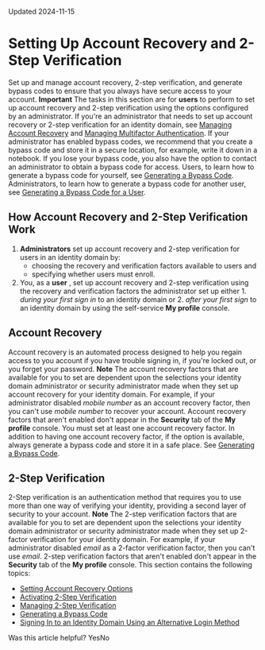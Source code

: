 Updated 2024-11-15
# Setting Up Account Recovery and 2-Step Verification
Set up and manage account recovery, 2-step verification, and generate bypass codes to ensure that you always have secure access to your account.
**Important**
The tasks in this section are for **users** to perform to set up account recovery and 2-step verification using the options configured by an administrator. If you're an administrator that needs to set up account recovery or 2-step verification for an identity domain, see [Managing Account Recovery](https://docs.oracle.com/en-us/iaas/Content/Identity/accountrecovery/understand-account-recovery.htm#understand-account-recovery "Account recovery is an automated process that allows users regain access to an identity domain in IAM if they have trouble signing in, if they're locked out, or they forget their passwords.") and [Managing Multifactor Authentication](https://docs.oracle.com/en-us/iaas/Content/Identity/mfa/understand-multi-factor-authentication.htm#understand-multi-factor-authentication "Multifactor Authentication \(MFA\) is a method of authentication that requires the use of more than one factor to verify a user's identity to access an identity domain in IAM.").
If your administrator has enabled bypass codes, we recommend that you create a bypass code and store it in a secure location, for example, write it down in a notebook. If you lose your bypass code, you also have the option to contact an administrator to obtain a bypass code for access.
Users, to learn how to generate a bypass code for yourself, see [Generating a Bypass Code](https://docs.oracle.com/en-us/iaas/Content/Identity/usersettings/generate-bypass-code.htm#generate-bypass-code "A bypass code is useful as a second verification factor or for account recovery. You can generate bypass codes after you enroll in 2-Step Verification. And then use that bypass code to access your account when, for example, you don't have your mobile device for verification.").
Administrators, to learn how to generate a bypass code for another user, see [Generating a Bypass Code for a User](https://docs.oracle.com/en-us/iaas/Content/Identity/users/generate-bypass-codes-user-accounts.htm#top "Generate a bypass code for a user in an OCI IAM identity domain. The code can be used as a one-time 2-Step Verification method to sign in.").
## How Account Recovery and 2-Step Verification Work
  1. **Administrators** set up account recovery and 2-step verification for users in an identity domain by: 
     * choosing the recovery and verification factors available to users and
     * specifying whether users must enroll.
  2. You, as a **user** , set up account recovery and 2-step verification using the recovery and verification factors the administrator set up either 
    1. _during your first sign in_ to an identity domain or 
    2. _after your first sign_ to an identity domain by using the self-service **My profile** console.


## Account Recovery
Account recovery is an automated process designed to help you regain access to you account if you have trouble signing in, if you're locked out, or you forget your password.
**Note** The account recovery factors that are available for you to set are dependent upon the selections your identity domain administrator or security administrator made when they set up account recovery for your identity domain. For example, if your administrator disabled _mobile number_ as an account recovery factor, then you can't use _mobile number_ to recover your account. Account recovery factors that aren't enabled don't appear in the **Security** tab of the **My profile** console. 
You must set at least one account recovery factor. In addition to having one account recovery factor, if the option is available, always generate a bypass code and store it in a safe place. See [Generating a Bypass Code](https://docs.oracle.com/en-us/iaas/Content/Identity/usersettings/generate-bypass-code.htm#generate-bypass-code "A bypass code is useful as a second verification factor or for account recovery. You can generate bypass codes after you enroll in 2-Step Verification. And then use that bypass code to access your account when, for example, you don't have your mobile device for verification.").
## 2-Step Verification 
2-Step verification is an authentication method that requires you to use more than one way of verifying your identity, providing a second layer of security to your account.
**Note**
The 2-step verification factors that are available for you to set are dependent upon the selections your identity domain administrator or security administrator made when they set up 2-factor verification for your identity domain. For example, if your administrator disabled _email_ as a 2-factor verification factor, then you can't use _email_. 2-step verification factors that aren't enabled don't appear in the **Security** tab of the **My profile** console. 
This section contains the following topics:
  * [Setting Account Recovery Options](https://docs.oracle.com/en-us/iaas/Content/Identity/usersettings/set-your-account-recovery-options.htm#set-your-account-recovery-options "Set account recovery options so that if you have trouble signing in, you're locked out, or you forget your password, then you can regain access to your account.")
  * [Activating 2-Step Verification](https://docs.oracle.com/en-us/iaas/Content/Identity/mfa/enroll-2-step-verification-first-login.htm#enroll-2-step-verification-first-login "If your administrator made 2-step verification optional, and you have selected Skip each time you sign in, you can enable 2-step verification in the My profile console Security tab.")
  * [Managing 2-Step Verification](https://docs.oracle.com/en-us/iaas/Content/Identity/mfa/manage-2-step-verification.htm#manage-2-step-verification "2-step verification is an authentication method that requires you to use more than one way of verifying your identity, providing a second layer of security to your account.")
  * [Generating a Bypass Code](https://docs.oracle.com/en-us/iaas/Content/Identity/usersettings/generate-bypass-code.htm#generate-bypass-code "A bypass code is useful as a second verification factor or for account recovery. You can generate bypass codes after you enroll in 2-Step Verification. And then use that bypass code to access your account when, for example, you don't have your mobile device for verification.")
  * [Signing In to an Identity Domain Using an Alternative Login Method](https://docs.oracle.com/en-us/iaas/Content/Identity/usersettings/sign-in-identity-domain-alternative-login-method.htm#sign-in-identity-domain-alternative-login-method "If you have set up more than one 2-step verification method or at least one 2-step verification method and a bypass code, then you can switch to an alternative login method when you can't use your default.")


Was this article helpful?
YesNo

